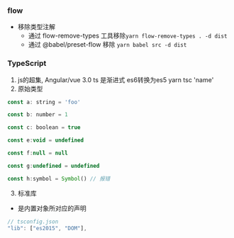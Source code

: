 ### flow
- 移除类型注解
  - 通过 flow-remove-types 工具移除`yarn flow-remove-types . -d dist`
  - 通过 @babel/preset-flow 移除 `yarn babel src -d dist`




### TypeScript
1. js的超集, Angular/vue 3.0
   ts 是渐进式
   es6转换为es5   yarn tsc 'name'
2. 原始类型
  ```javascript
  const a: string = 'foo'

  const b: number = 1

  const c: boolean = true

  const e:void = undefined

  const f:null = null

  const g:undefined = undefined

  const h:symbol = Symbol() // 报错
  ```

3. 标准库
  - 是内置对象所对应的声明
  ```javascript
  // tsconfig.json
  "lib": ["es2015", "DOM"], 
  ```
